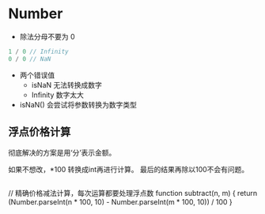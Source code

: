 # Number

- 除法分母不要为 0

```js
1 / 0 // Infinity
0 / 0 // NaN
```

- 两个错误值
  - isNaN 无法转换成数字
  - Infinity 数字太大
- isNaN() 会尝试将参数转换为数字类型

## 浮点价格计算
彻底解决的方案是用‘分’表示金额。

如果不想改，*100 转换成int再进行计算。
最后的结果再除以100不会有问题。
```js

```
// 精确价格减法计算，每次运算都要处理浮点数
function subtract(n, m) {
  return (Number.parseInt(n * 100, 10) - Number.parseInt(m * 100, 10)) / 100
}
